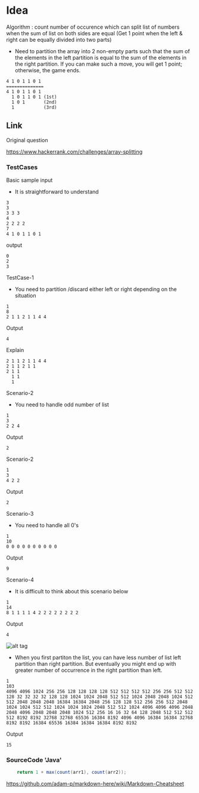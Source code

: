 
# Idea

Algorithm : count number of occurence which can split list of numbers when the sum of list on both sides are equal
             (Get 1 point when the left & right can be equally divided into two parts)
 - Need to partition the array into 2 non-empty parts such that the sum of the elements in the left partition is equal to the sum of the elements in the right partition. If you can make such a move, you will get 1 point; otherwise, the game ends.
	     
```
4 1 0 1 1 0 1
==============
4 1 0 1 1 0 1
  1 0 1 1 0 1 (1st)
  1 0 1       (2nd)
  1           (3rd)

```

## Link
Original question

https://www.hackerrank.com/challenges/array-splitting


### TestCases 


Basic sample input
- It is straightforward to understand
```
3
3
3 3 3
4
2 2 2 2
7
4 1 0 1 1 0 1
```
output
```
0
2
3
```


TestCase-1
- You need to partition /discard either left or right depending on the situation
```
1
8
2 1 1 2 1 1 4 4
```
Output
```
4
```
Explain
```
2 1 1 2 1 1 4 4
2 1 1 2 1 1
2 1 1
  1 1
  1
```



Scenario-2
- You need to handle odd number of list
```
1
3
2 2 4
```
Output
```
2
```


Scenario-2
```
1
3
4 2 2
```
Output
```
2
```

Scenario-3
- You need to handle all 0's 
```
1
10
0 0 0 0 0 0 0 0 0 0
```
Output
```
9
```

Scenario-4
- It is difficult to think about this scenario below
```
1
14
8 1 1 1 1 4 2 2 2 2 2 2 2 2
```
Output
```
4
```

![alt tag](https://cloud.githubusercontent.com/assets/5623445/19750048/076f9e32-9bbc-11e6-9aa0-0dab0eaf9ce5.GIF)

* When you first partiton the list, you can have less number of list left partition than right partition.
  But eventually you might end up with greater number of occurrence in the right partition than left.
```
1
103
4096 4096 1024 256 256 128 128 128 128 512 512 512 512 256 256 512 512 128 32 32 32 32 128 128 1024 1024 2048 512 512 1024 2048 2048 1024 512 512 2048 2048 2048 16384 16384 2048 256 128 128 512 256 256 512 2048 1024 1024 512 512 1024 1024 1024 2048 512 512 1024 4096 4096 4096 2048 2048 4096 2048 2048 2048 1024 512 256 16 16 32 64 128 2048 512 512 512 512 8192 8192 32768 32768 65536 16384 8192 4096 4096 16384 16384 32768 8192 8192 16384 65536 16384 16384 16384 8192 8192
```
Output
```
15
```

### SourceCode 'Java' 



```java
	return 1 + max(count(arr1), count(arr2));
```
https://github.com/adam-p/markdown-here/wiki/Markdown-Cheatsheet
